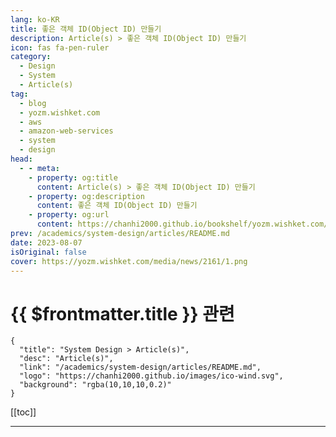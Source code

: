 ```yaml
---
lang: ko-KR
title: 좋은 객체 ID(Object ID) 만들기
description: Article(s) > 좋은 객체 ID(Object ID) 만들기
icon: fas fa-pen-ruler
category: 
  - Design
  - System
  - Article(s)
tag: 
  - blog
  - yozm.wishket.com
  - aws
  - amazon-web-services
  - system
  - design
head:
  - - meta:
    - property: og:title
      content: Article(s) > 좋은 객체 ID(Object ID) 만들기
    - property: og:description
      content: 좋은 객체 ID(Object ID) 만들기
    - property: og:url
      content: https://chanhi2000.github.io/bookshelf/yozm.wishket.com/2161.html
prev: /academics/system-design/articles/README.md
date: 2023-08-07
isOriginal: false
cover: https://yozm.wishket.com/media/news/2161/1.png
---
```


# {{ $frontmatter.title }} 관련

```component VPCard
{
  "title": "System Design > Article(s)",
  "desc": "Article(s)",
  "link": "/academics/system-design/articles/README.md",
  "logo": "https://chanhi2000.github.io/images/ico-wind.svg",
  "background": "rgba(10,10,10,0.2)"
}
```

[[toc]]

---

<SiteInfo
  name="좋은 객체 ID(Object ID) 만들기 | 요즘IT"
  desc="객체 ID는 객체 지향 프로그래밍, 데이터베이스 관리, 네트워킹 등 다양한 컴퓨팅 환경에서 사용되는데요. 이 포스트에서는 좋은 객체 ID를 만들어야 하는 이유와 방법을 고유성과 식별 가능성을 중심으로 알아보겠습니다."
  url="https://yozm.wishket.com/magazine/detail/2161/"
  logo="https://yozm.wishket.com/static/renewal/img/global/gnb_yozmit.svg"
  preview="https://yozm.wishket.com/media/news/2161/1.png"/>

<!-- TODO: 작성 -->


